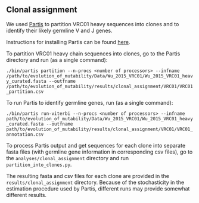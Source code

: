 ## Clonal assignment ##
We used [Partis](http://github.com/psathyrella/partis/) to partition VRC01 heavy sequences into clones and to identify their likely germline V and J genes.

Instructions for installing Partis can be found [here](http://github.com/psathyrella/partis/blob/master/manual.md). 

To partition VRC01 heavy chain sequences into clones, go to the Partis directory and run (as a single command):

```./bin/partis partition --n-procs <number of processors> --infname /path/to/evolution_of_mutability/Data/Wu_2015_VRC01/Wu_2015_VRC01_heavy_curated.fasta --outfname /path/to/evolution_of_mutability/results/clonal_assignment/VRC01/VRC01_partition.csv```

To run Partis to identify germline genes, run (as a single command):

```./bin/partis run-viterbi --n-procs <number of processors> --infname path/to/evolution_of_mutability/Data/Wu_2015_VRC01/Wu_2015_VRC01_heavy_curated.fasta --outfname path/to/evolution_of_mutability/results/clonal_assignment/VRC01/VRC01_annotation.csv```

To process Partis output and get sequences for each clone into separate fasta files (with germline gene information in corresponding csv files), go to the ```analyses/clonal_assignment``` directory and run ```partition_into_clones.py```.

The resulting fasta and csv files for each clone are provided in the ```results/clonal_assignment``` directory. Because of the stochasticity in the estimation procedure used by Partis, different runs may provide somewhat different results.



